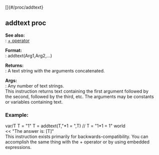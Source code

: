 []{#/proc/addtext}    
## addtext proc    
**See also:**    
:   [+ operator](/ref/operator/+/+.md)    
<!-- -->    
**Format:**    
:   addtext(Arg1,Arg2,\...)    
<!-- -->    
**Returns:**    
:   A text string with the arguments concatenated.    
<!-- -->    
**Args:**    
:   Any number of text strings.    
This instruction returns text containing the first argument followed by    
the second, followed by the third, etc. The arguments may be constants    
or variables containing text.    
### Example:    
var/T T = \"1\" T = addtext(T,\"\*1 = \",T) // T = \"1\*1 = 1\" world    
\<\< \"The answer is: \[T\]\"    
This instruction exists primarily for backwards-compatibility. You can    
accomplish the same thing with the + operator or by using embedded    
expressions.  